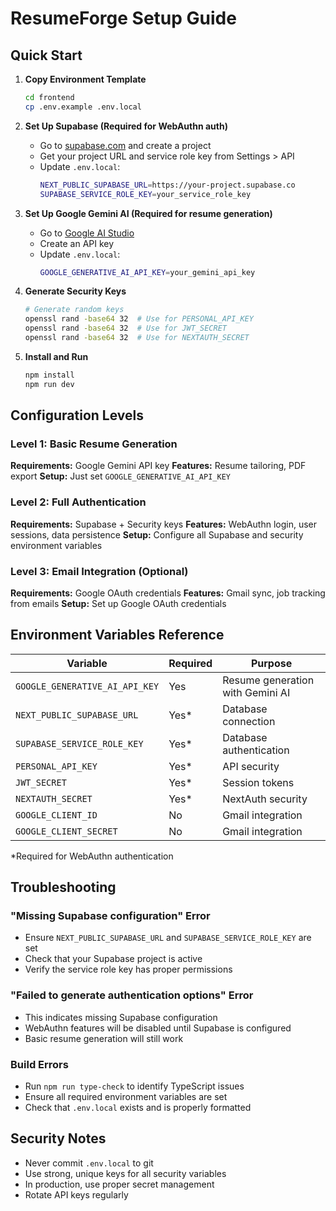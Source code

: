 # ResumeForge Setup Guide

## Quick Start

1. **Copy Environment Template**
   ```bash
   cd frontend
   cp .env.example .env.local
   ```

2. **Set Up Supabase (Required for WebAuthn auth)**
   - Go to [supabase.com](https://supabase.com) and create a project
   - Get your project URL and service role key from Settings > API
   - Update `.env.local`:
     ```bash
     NEXT_PUBLIC_SUPABASE_URL=https://your-project.supabase.co
     SUPABASE_SERVICE_ROLE_KEY=your_service_role_key
     ```

3. **Set Up Google Gemini AI (Required for resume generation)**
   - Go to [Google AI Studio](https://aistudio.google.com/app/apikey)
   - Create an API key
   - Update `.env.local`:
     ```bash
     GOOGLE_GENERATIVE_AI_API_KEY=your_gemini_api_key
     ```

4. **Generate Security Keys**
   ```bash
   # Generate random keys
   openssl rand -base64 32  # Use for PERSONAL_API_KEY
   openssl rand -base64 32  # Use for JWT_SECRET
   openssl rand -base64 32  # Use for NEXTAUTH_SECRET
   ```

5. **Install and Run**
   ```bash
   npm install
   npm run dev
   ```

## Configuration Levels

### Level 1: Basic Resume Generation
**Requirements:** Google Gemini API key
**Features:** Resume tailoring, PDF export
**Setup:** Just set `GOOGLE_GENERATIVE_AI_API_KEY`

### Level 2: Full Authentication 
**Requirements:** Supabase + Security keys
**Features:** WebAuthn login, user sessions, data persistence
**Setup:** Configure all Supabase and security environment variables

### Level 3: Email Integration (Optional)
**Requirements:** Google OAuth credentials
**Features:** Gmail sync, job tracking from emails
**Setup:** Set up Google OAuth credentials

## Environment Variables Reference

| Variable | Required | Purpose |
|----------|----------|---------|
| `GOOGLE_GENERATIVE_AI_API_KEY` | Yes | Resume generation with Gemini AI |
| `NEXT_PUBLIC_SUPABASE_URL` | Yes* | Database connection |
| `SUPABASE_SERVICE_ROLE_KEY` | Yes* | Database authentication |
| `PERSONAL_API_KEY` | Yes* | API security |
| `JWT_SECRET` | Yes* | Session tokens |
| `NEXTAUTH_SECRET` | Yes* | NextAuth security |
| `GOOGLE_CLIENT_ID` | No | Gmail integration |
| `GOOGLE_CLIENT_SECRET` | No | Gmail integration |

*Required for WebAuthn authentication

## Troubleshooting

### "Missing Supabase configuration" Error
- Ensure `NEXT_PUBLIC_SUPABASE_URL` and `SUPABASE_SERVICE_ROLE_KEY` are set
- Check that your Supabase project is active
- Verify the service role key has proper permissions

### "Failed to generate authentication options" Error  
- This indicates missing Supabase configuration
- WebAuthn features will be disabled until Supabase is configured
- Basic resume generation will still work

### Build Errors
- Run `npm run type-check` to identify TypeScript issues
- Ensure all required environment variables are set
- Check that `.env.local` exists and is properly formatted

## Security Notes

- Never commit `.env.local` to git
- Use strong, unique keys for all security variables
- In production, use proper secret management
- Rotate API keys regularly